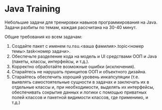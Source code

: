 # Java Training

Небольшие задачи для тренировки навыков программирования на Java. Задачи разбиты по темам, каждая рассчитана на 30-40 минут.

Общие требования ко всем задачам:

1. Создайте пакет с именем ru.nsu.<ваша фамилия>.topic<номер темы>.task<номер задачи>.
2. Обеспечьте разделение кода на модель и UI средствами ООП и Java (пакеты, классы, интерфейсы, и т.д.).
3. Корректно обработайте возможные ошибки (исключения).
4. Старайтесь не нарушать принципов ООП и объектного дизайна.
5. Старайтесь обеспечить хороший уровень инкапсуляции (т.е. выявлять самостоятельные сущности в задачах и заключать их в отдельные классы и, при необходимости, выделять их интерфейсы, обеспечивать сокрытие данных и логики с помощью приватных полей классов и пакетной видимости классов, где применимо, и т.д.)
